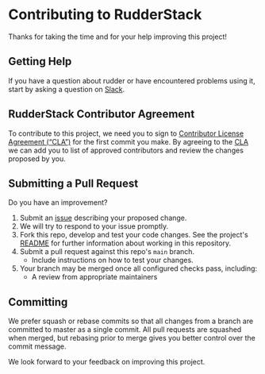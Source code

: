 # Contributing to RudderStack #

Thanks for taking the time and for your help improving this project!

## Getting Help ##

If you have a question about rudder or have encountered problems using it, start by asking a question on [Slack][slack].

## RudderStack Contributor Agreement ##

To contribute to this project, we need you to sign to [Contributor License Agreement (“CLA”)][CLA] for the first commit you make. By agreeing to the [CLA][CLA]
we can add you to list of approved contributors and review the changes proposed by you.

## Submitting a Pull Request ##

Do you have an improvement?

1. Submit an [issue][issue] describing your proposed change.
2. We will try to respond to your issue promptly.
3. Fork this repo, develop and test your code changes. See the project's [README](README.md) for further information about working in this repository.
4. Submit a pull request against this repo's `main` branch.
    - Include instructions on how to test your changes.
5. Your branch may be merged once all configured checks pass, including:
    - A review from appropriate maintainers

## Committing ##

We prefer squash or rebase commits so that all changes from a branch are
committed to master as a single commit. All pull requests are squashed when
merged, but rebasing prior to merge gives you better control over the commit
message.

We look forward to your feedback on improving this project.


<!----variable's---->

[slack]: https://resources.rudderstack.com/join-rudderstack-slack
[issue]: https://github.com/rudderlabs/rudderstack-docs/issues/new
[CLA]: https://rudderlabs.wufoo.com/forms/rudderlabs-contributor-license-agreement

